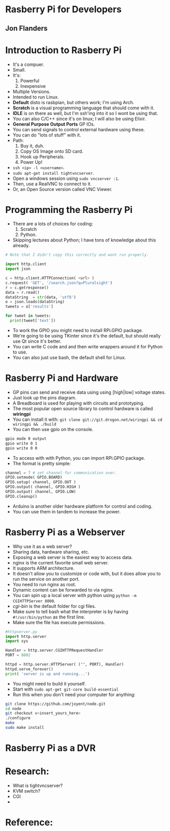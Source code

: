 # Rasberry Pi for Developers
## Jon Flanders

# Introduction to Rasberry Pi
- It's a compuer.
- Small.
- It's:
  1. Powerful
  2. Inexpensive
- Multiple Versions.
- Intended to run Linux.
- **Default** disto is rasbpian, but others work; I'm using Arch.
- **Scratch** is a visual programming language that should come with it.
- **IDLE** is on there as well, but I'm ssh'ing into it so I wont be using that.
- You can also C/C++ since it's on linux; I will also be using Elixir.
- **General Purpose Output Ports** GP IOs.
- You can send signals to control external hardware using these.
- You can do "lots of stuff" with it.
- Path:
  1. Buy it, duh.
  2. Copy OS Image onto SD card.
  3. Hook up Peripherals.
  4. Power Up!
- `ssh <ip> -l <username>`.
- `sudo apt-get install tightvncserver`.
- Open a windows session using `sudo vncserver :1`.
- Then, use a RealVNC to connect to it.
- Or, an Open Source version called VNC Viewer.


# Programming the Rasberry Pi
- There are a lots of choices for coding:
  1. Scratch
  2. Python.
- Skipping lectures about Python; I have tons of knowledge about this already.
```python
# Note that I didn't copy this correctly and wont run properly.

import http.client
import json

c = http.client.HTTPConnection( <url> )
c.request( 'GET', '/search.json?q=Pluralsight')
r = c.getresponse()
data = r.read()
dataString  = str(data, 'utf8')
o = json.loads(dataString)
tweets = o['results']

for tweet in tweets:
  print(tweet['text'])
```
- To work the GPIO you might need to install RPi.GPIO package.
- We're going to be using TKinter since it's the default, but should really use Qt since it's better.
- You can write C code and and then write wrappers around it for Python to use.
- You can also just use bash, the default shell for Linux.


# Rasberry Pi and Hardware
- GP pins can send and receive data using using [high|low] voltage states.
- Just look up the pins diagram.
- A Breadboard is used for playing with circuits and prototyping.
- The most popular open source library to control hardware is called **wiringpi**
- You can install it with:
`git clone git://git.drogon.net/wiringpi && cd wiringpi && ./build`
- You can then use gpio on the console.
```bash
gpio mode 0 output
gpio write 0 1
gpio write 0 0
```
- To access with with Python, you can import RPi.GPIO package.
- The format is pretty simple:
```python
channel = 7 # set channel for communication over.
GPIO.setmode( GPIO.BOARD)
GPIO.setup( channel, GPIO.OUT )
GPIO.output( channel, GPIO.HIGH )
GPIO.output( channel, GPIO.LOW)
GPIO.cleanup()
```
- Arduino is another older hardware platform for control and coding.
- You can use them in tandem to increase the power.

# Rasberry Pi as a Webserver
- Why use it as a web server?
- Sharing data, hardware sharing, etc.
- Exposing a web server is the easiest way to access data.
- nginx is the current favorite small web server.
- It supports ARM architecture.
- It doesn't allow you to customize or code with, but it does allow you to run the service on another port.
- You need to run nginx as root.
- Dynamic content can be forwarded to via nginx.
- You can spin up a local server with python using `python -m CGIHTTPServer 8000`.
- *cgi-bin* is the default folder for cgi files.
- Make sure to tell bash what the interpreter is by having `#!/usr/bin/python` as the first line.
- Make sure the file has execute permissions.
```python
#httpserver.py
import http.server
import sys

Handler = http.server.CGIHTTPRequestHandler
PORT = 8002

httpd = http.server.HTTPServer( ("", PORT), Handler)
httpd.serve_forever()
print( 'server is up and running...')
```
- You might need to build it yourself.
- Start with `sudo apt-get git-core build-essential`
- Run this when you don't need your computer for anything:
```bash
git clone https://github.com/joyent/node.git
cd node
git checkout v<insert_yours_here>
./configure
make
sudo make install
```

# Rasberry Pi as a DVR


# Research:
- What is tightvncserver?
- KVM switch?
- CGI
-


# Reference:
